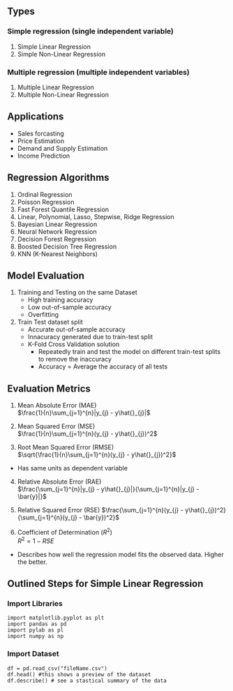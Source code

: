 ## Types

### Simple regression (single independent variable)
1. Simple Linear Regression
2. Simple Non-Linear Regression

### Multiple regression (multiple independent variables)
1. Multiple Linear Regression
2. Multiple Non-Linear Regression


## Applications
- Sales forcasting
- Price Estimation 
- Demand and Supply Estimation
- Income Prediction

## Regression Algorithms
1. Ordinal Regression
2. Poisson Regression
3. Fast Forest Quantile Regression
4. Linear, Polynomial, Lasso, Stepwise, Ridge Regression
5. Bayesian Linear Regression
6. Neural Network Regression
7. Decision Forest Regression
8. Boosted Decision Tree Regression
9. KNN (K-Nearest Neighbors)

## Model Evaluation
1. Training and Testing on the same Dataset
    - High training accuracy
    - Low out-of-sample accuracy
    - Overfitting
2. Train Test dataset split
    - Accurate out-of-sample accuracy
    - Innacuracy generated due to train-test split
    - K-Fold Cross Validation solution
        - Repeatedly train and test the model on different train-test splits to remove the inaccuracy
        - Accuracy = Average the accuracy of all tests

## Evaluation Metrics

1. Mean Absolute Error (MAE)  
$\frac{1}{n}\sum_{j=1}^{n}|y_{j} - y\hat{}_{j}|$

2. Mean Squared Error (MSE)  
$\frac{1}{n}\sum_{j=1}^{n}(y_{j} - y\hat{}_{j})^2$

3. Root Mean Squared Error (RMSE)  
$\sqrt{\frac{1}{n}\sum_{j=1}^{n}(y_{j} - y\hat{}_{j})^2}$
- Has same units as dependent variable

4. Relative Absolute Error (RAE)  
$\frac{\sum_{j=1}^{n}|y_{j} - y\hat{}_{j}|}{\sum_{j=1}^{n}|y_{j} - \bar{y}|}$

5. Relative Squared Error (RSE)
$\frac{\sum_{j=1}^{n}(y_{j} - y\hat{}_{j})^2}{\sum_{j=1}^{n}(y_{j} - \bar{y})^2}$

6. Coefficient of Determination ($R^2$)  
$R^2 = 1 - RSE$
- Describes how well the regression model fits the observed data. Higher the better.

## Outlined Steps for Simple Linear Regression

### Import Libraries
~~~
import matplotlib.pyplot as plt
import pandas as pd
import pylab as pl
import numpy as np
~~~

### Import Dataset
~~~
df = pd.read_csv("fileName.csv")
df.head() #this shows a preview of the dataset
df.describe() # see a stastical summary of the data
~~~

